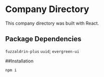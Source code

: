 # Company Directory

This company directory was built with React.

## Package Dependencies

`fuzzaldrin-plus`
`uuid`;
`evergreen-ui`

##Installation

`npm i` 



